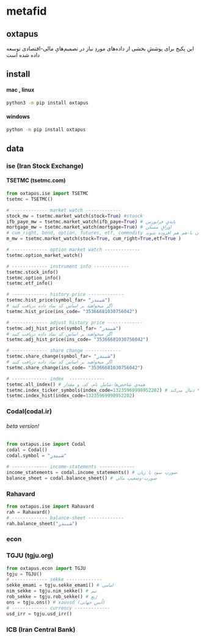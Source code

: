 # metafid
## oxtapus
این پکیج برای پوششِ بخشی از داده‌های موردِ نیاز در تصمیم‌هایِ مالی-اقتصادی توسعه داده شده است
## install 
#### mac , linux
```bash
python3 -m pip install oxtapus
```
#### windows
```bash
python -m pip install oxtapus
```

## data

### ise (Iran Stock Exchange)
#### TSETMC (tsetmc.com)
```python
from oxtapus.ise import TSETMC
tsetmc = TSETMC()

# ------------- market watch -------------
stock_mw = tsetmc.market_watch(stock=True) #stoock
ifb_paye_mw = tsetmc.market_watch(ifb_paye=True) # پایه‌یٍ فرابورس
mortgage_mw = tsetmc.market_watch(mortgage=True) # اوراقٍ مسکن
# cum_right, bond, option, futures, etf, commodity دیگر پارامترها شامل اینها است که می‌توان با-هم هم افزوده شوند 
m_mw = tsetmc.market_watch(stock=True, cum_right=True,etf=True )

# ------------- option market watch -------------
tsetmc.option_market_watch()

# ------------- instrument info -------------
tsetmc.stock_info()
tsetmc.option_info()
tsetmc.etf_info()

# ------------- history price -------------
tsetmc.hist_price(symbol_far= "شبندر") 
# اگر میخواهید بر اساس کد نماد داده دریافت کنید
tsetmc.hist_price(ins_code= "35366681030756042") 

# ------------- adjust history price -------------
tsetmc.adj_hist_price(symbol_far= "شبندر") 
# اگر میخواهید بر اساس کد نماد داده دریافت کنید
tsetmc.adj_hist_price(ins_code= "35366681030756042") 

# ------------- share change -------------
tsetmc.share_change(symbol_far= "شبندر") 
# اگر میخواهید بر اساس کد نماد داده دریافت کنید
tsetmc.share_change(ins_code= "35366681030756042") 

# ------------- index  -------------
tsetmc.all_index() # همه‌یِ شاخص‌ها-شاملِ نام، کد، و مقدار
tsetmc.index_ticker_symbols(index_code=13235969998952202) # نمادهایی که شاخصِ *** دنبال می‌کند
tsetmc.index_hist(index_code=13235969998952202)

```
### Codal(codal.ir)
###### beta version!
```python
from oxtapus.ise import Codal
codal = Codal()
codal.symbol = "شبندر"

# ------------- income-statements -------------
income_statements = codal.income_statements() # صورتِ سود یا زیان
balance_sheet = codal.balance_sheet() # صورت-وضعیتِ مالی
```

### Rahavard
```python
from oxtapus.ise import Rahavard
rah = Rahavard()
# ------------- balance-sheet -------------
rah.balance_sheet("شبندر")

```
### econ 
### TGJU (tgju.org)
```python
from oxtapus.econ import TGJU
tgju = TGJU()
# ------------- sekke -------------
sekke_emami = tgju.sekke_emami() # امامی
nim_sekke = tgju.nim_sekke() # نیم
rob_sekke = tgju.rob_sekke() # رُبع
ons = tgju.ons() # xauusd (اُنس جهانی)
# ------------- currency -------------
usd_irr = tgju.usd_irr()
```
### ICB (Iran Central Bank)